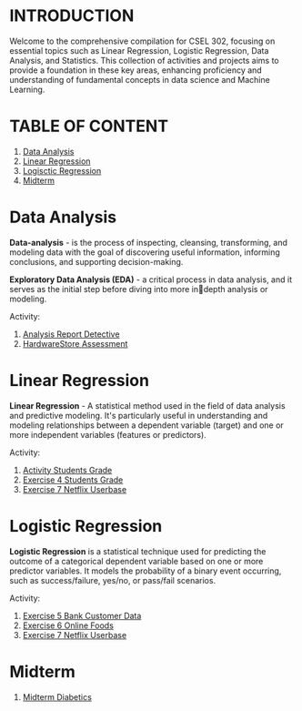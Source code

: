 # **INTRODUCTION**

Welcome to the comprehensive compilation for CSEL 302, focusing on essential topics such as Linear Regression, Logistic Regression, Data Analysis, and Statistics. This collection of activities and projects aims to provide a foundation in these key areas, enhancing proficiency and understanding of fundamental concepts in data science and Machine Learning.

# **TABLE OF CONTENT**

1. [Data Analysis](https://github.com/PikuFuka/CSEL-302-comp/blob/main/README.md#data-analysis)
2. [Linear Regression](https://github.com/PikuFuka/CSEL-302-comp/blob/main/README.md#linear-regression)
3. [Logisctic Regression](https://github.com/PikuFuka/CSEL-302-comp/blob/main/README.md#logistic-regression)
4. [Midterm](https://github.com/PikuFuka/CSEL-302-comp/blob/main/README.md#midterm)

# Data Analysis
**Data-analysis** - is the process of inspecting, cleansing, transforming, and modeling data with the goal of discovering useful information, informing conclusions, and supporting decision-making. 

**Exploratory Data Analysis (EDA)** - a critical process in data analysis, and it serves as the initial step before diving into more indepth analysis or modeling.

Activity:

1. [Analysis Report Detective](https://github.com/PikuFuka/CSEL-302-comp/blob/main/The_adventure_of_Detetivesn't.ipynb) 
2. [HardwareStore Assessment](https://github.com/PikuFuka/CSEL-302-comp/blob/main/Sotomayor_Rolan_assessment.ipynb)


# Linear Regression
**Linear Regression** - A statistical method used in the field of data analysis and predictive modeling. It's particularly useful in understanding and modeling relationships between a dependent variable (target) and one or more independent variables (features or predictors).

Activity:

1. [Activity Students Grade](https://github.com/PikuFuka/CSEL-302-comp/blob/main/ActivityStudentsGrade.ipynb)
2. [Exercise 4 Students Grade](https://github.com/PikuFuka/CSEL-302-comp/blob/main/2B_SOTOMAYOR_EXE4.ipynb)
3. [Exercise 7 Netflix Userbase](https://github.com/PikuFuka/CSEL-302-comp/blob/main/2B_SOTOMAYOR_EXER7.ipynb)


# Logistic Regression
**Logistic Regression** is a statistical technique used for predicting the outcome of a categorical dependent variable based on one or more predictor variables. It models the probability of a binary event occurring, such as success/failure, yes/no, or pass/fail scenarios.
 
Activity:

1. [Exercise 5 Bank Customer Data](https://github.com/PikuFuka/CSEL-302-comp/blob/main/2B_SOTOMAYOR_EXER5.ipynb)
2. [Exercise 6 Online Foods](https://github.com/PikuFuka/CSEL-302-comp/blob/main/2B_SOTOMAYOR_EXER6.ipynb)
3. [Exercise 7 Netflix Userbase](https://github.com/PikuFuka/CSEL-302-comp/blob/main/2B_SOTOMAYOR_EXER7.ipynb)

# Midterm
1. [Midterm Diabetics](https://github.com/PikuFuka/CSEL-302-comp/blob/main/2B_SOTOMAYOR_MIDTERM.ipynb)
